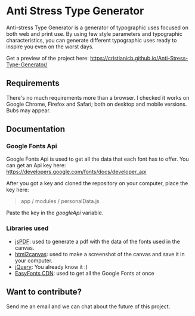 # Anti Stress Type Generator
 Anti-stress Type Generator is a generator of typographic uses focused on both web and print use. By using few style parameters and typographic characteristics, you can generate different typographic uses ready to inspire you even on the worst days.
 
 
 Get a preview of the project here: https://cristianicb.github.io/Anti-Stress-Type-Generator/

## Requirements
  There's no much requirements more than a browser. I checked it works on Google Chrome, Firefox and Safari; both on desktop and mobile versions. Bubs may appear.

## Documentation
### Google Fonts Api
  Google Fonts Api is used to get all the data that each font has to offer. You can get an Api key here: https://developers.google.com/fonts/docs/developer_api
  
  After you got a key and cloned the repository on your computer, place the key here:
  
  > app / modules / personalData.js
  
  Paste the key in the _googleApi_ variable.


### Libraries used

- [jsPDF](https://github.com/MrRio/jsPDF "jsPDF GitHub"): used to generate a pdf with the data of the fonts used in the canvas.
- [html2canvas](https://github.com/niklasvh/html2canvas "html2canvas GitHub"): used to make a screenshot of the canvas and save it in your computer.
- [jQuery](https://jquery.com "jQuery Website"): You already know it :)
- [EasyFonts CDN](https://pagecdn.com/lib/easyfonts "EasyFonts CDN by PageCDN"): used to get all the Google Fonts at once

## Want to contribute?

Send me an email and we can chat about the future of this project.
